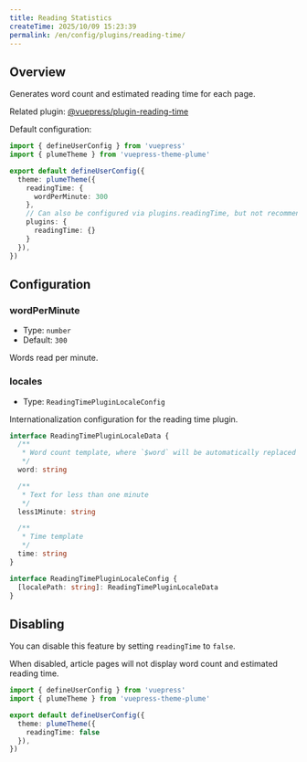 ```yaml
---
title: Reading Statistics
createTime: 2025/10/09 15:23:39
permalink: /en/config/plugins/reading-time/
---
```


## Overview

Generates word count and estimated reading time for each page.

Related plugin: [@vuepress/plugin-reading-time](https://ecosystem.vuejs.press/plugins/search/docsearch.html)

Default configuration:

```ts title=".vuepress/config.ts" twoslash
import { defineUserConfig } from 'vuepress'
import { plumeTheme } from 'vuepress-theme-plume'

export default defineUserConfig({
  theme: plumeTheme({
    readingTime: {
      wordPerMinute: 300
    },
    // Can also be configured via plugins.readingTime, but not recommended
    plugins: {
      readingTime: {}
    }
  }),
})
```

## Configuration

### wordPerMinute

- Type: `number`
- Default: `300`

Words read per minute.

### locales

- Type: `ReadingTimePluginLocaleConfig`

Internationalization configuration for the reading time plugin.

```ts
interface ReadingTimePluginLocaleData {
  /**
   * Word count template, where `$word` will be automatically replaced with the actual word count
   */
  word: string

  /**
   * Text for less than one minute
   */
  less1Minute: string

  /**
   * Time template
   */
  time: string
}

interface ReadingTimePluginLocaleConfig {
  [localePath: string]: ReadingTimePluginLocaleData
}
```

## Disabling

You can disable this feature by setting `readingTime` to `false`.

When disabled, article pages will not display word count and estimated reading time.

```ts title=".vuepress/config.ts"
import { defineUserConfig } from 'vuepress'
import { plumeTheme } from 'vuepress-theme-plume'

export default defineUserConfig({
  theme: plumeTheme({
    readingTime: false
  }),
})
```

